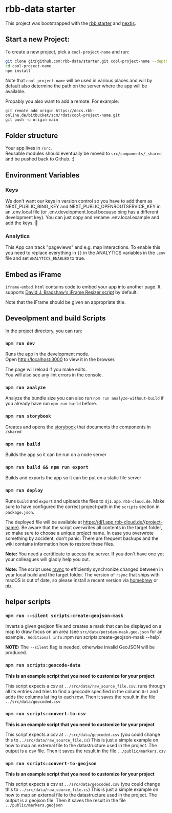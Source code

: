 # rbb-data starter

This project was bootstrapped with the [rbb starter](https://github.com/rbb-data/starter) and [nextjs](https://nextjs.org/).

## Start a new Project:

To create a new project, pick a `cool-project-name` and run:

```bash
git clone git@github.com:rbb-data/starter.git cool-project-name --depth 1
cd cool-project-name
npm install
```

Note that `cool-project-name` will be used in various places and will by default also determine the path on the server where the app will be available.

Propably you also want to add a remote.
For example:

```
git remote add origin https://docs.rbb-online.de/bitbucket/scm/rdat/cool-project-name.git
git push -u origin main
```

## Folder structure

Your app lives in `/src`.  
Reusable modules should eventually be moved to `src/components/_shared` and be pushed back to Github. :)

## Environment Variables

### Keys

We don't want our keys in version control so you have to add them as NEXT_PUBLIC_BING_KEY and NEXT_PUBLIC_OPENROUTSERVICE_KEY in an .env.local file (or .env.development.local because bing has a different development key). You can just copy and rename .env.local.example and add the keys. 🙂

### Analytics

This App can track "pageviews" and e.g. map interactions.
To enable this you need to replace everything in `{}` in the ANALYTICS variables in the `.env` file
and set `ANALYTICS_ENABLED` to true.

## Embed as iFrame

`iframe-embed.html` contains code to embed your app into another page. It supports [David J. Bradshaw's iFrame Resizer script](https://github.com/davidjbradshaw/iframe-resizer) by default.

Note that the iFrame should be given an appropriate title.

## Deveolpment and build Scripts

In the project directory, you can run:

### `npm run dev`

Runs the app in the development mode.<br>
Open [http://localhost:3000](http://localhost:3000) to view it in the browser.

The page will reload if you make edits.<br>
You will also see any lint errors in the console.

### `npm run analyze`

Analyze the bundle size you can also run `npm run analyze-without-build` if you already have run
`npm run build` before.

### `npm run storybook`

Creates and opens the [storybook](https://storybook.js.org/) that documents the components in `/shared`

### `npm run build`

Builds the app so it can be run on a node server

### `npm run build && npm run export`

Builds and exports the app so it can be put on a static file server

### `npm run deploy`

Runs `build` and `export` and uploads the files to `dj1.app.rbb-cloud.de`.
Make sure to have configured the correct project-path in the `scripts` section in `package.json`.

The deployed file will be available at https://dj1.app.rbb-cloud.de/{project-name}.
Be aware that the script overwrites all contents in the target folder, so make sure to choose a unique project name.
In case you overwrote something by accident, don't panic: There are frequent backups and the wiki contains information how to restore these files.

**Note:** You need a certificate to access the server. If you don't have one yet your colleagues will gladly help you out.

**Note:** The script uses [rsync](https://rsync.samba.org/) to efficiently synchronize changed between in your local build and the target folder. The version of `rsync` that ships with macOS is out of date, so please install a recent version via [homebrew](https://brew.sh/) or [nix](https://nixos.org/guides/install-nix.html).

## helper scripts

### `npm run --silent scripts:create-geojson-mask`

Inverts a given geojson file and creates a mask that can be displayed on a map to draw focus on an area (see `src/data/potsdam-mask.geo.json` for an example`. Additional info:`npm run scripts:create-geojson-mask --help`.

**NOTE:** The `--silent` flag is needed, otherwise invalid GeoJSON will be produced.

### `npm run scripts:geocode-data`

**This is an example script that you need to customize for your project**

This script expects a csv at `../src/data/raw_source_file.csv`. runs through all its
entries and tries to find a geocode specified in the column `Ort` and adds the columns lat lng to each row.
Then it saves the result in the file `../src/data/geocoded.csv`

### `npm run scripts:convert-to-csv`

**This is an example script that you need to customize for your project**

This script expects a csv at `../src/data/geocoded.csv` (you could change this to `../src/data/raw_source_file.cs`)
This is just a simple example on how to map an external file to the datastructure used in the project.
The output is a csv file.
Then it saves the result in the file `../public/markers.csv`

### `npm run scripts:convert-to-geojson`

**This is an example script that you need to customize for your project**

This script expects a csv at `../src/data/geocoded.csv` (you could change this to `../src/data/raw_source_file.cs`)
This is just a simple example on how to map an external file to the datastructure used in the project.
The output is a geojson file.
Then it saves the result in the file `../public/markers.geojson`
